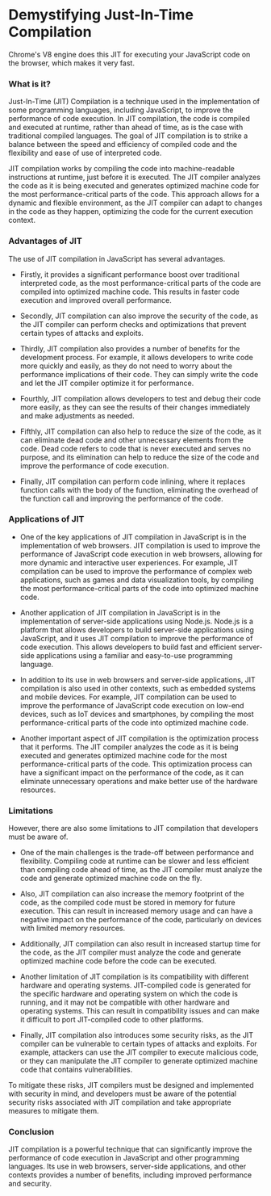 # Demystifying Just-In-Time Compilation

Chrome's V8 engine does this JIT for executing your JavaScript code on the browser, which makes it very fast.

### What is it?

Just-In-Time (JIT) Compilation is a technique used in the implementation of some programming languages, including JavaScript, to improve the performance of code execution. In JIT compilation, the code is compiled and executed at runtime, rather than ahead of time, as is the case with traditional compiled languages. The goal of JIT compilation is to strike a balance between the speed and efficiency of compiled code and the flexibility and ease of use of interpreted code.

JIT compilation works by compiling the code into machine-readable instructions at runtime, just before it is executed. The JIT compiler analyzes the code as it is being executed and generates optimized machine code for the most performance-critical parts of the code. This approach allows for a dynamic and flexible environment, as the JIT compiler can adapt to changes in the code as they happen, optimizing the code for the current execution context.

### Advantages of JIT

The use of JIT compilation in JavaScript has several advantages.

* Firstly, it provides a significant performance boost over traditional interpreted code, as the most performance-critical parts of the code are compiled into optimized machine code. This results in faster code execution and improved overall performance.
    
* Secondly, JIT compilation can also improve the security of the code, as the JIT compiler can perform checks and optimizations that prevent certain types of attacks and exploits.
    
* Thirdly, JIT compilation also provides a number of benefits for the development process. For example, it allows developers to write code more quickly and easily, as they do not need to worry about the performance implications of their code. They can simply write the code and let the JIT compiler optimize it for performance.
    
* Fourthly, JIT compilation allows developers to test and debug their code more easily, as they can see the results of their changes immediately and make adjustments as needed.
    
* Fifthly, JIT compilation can also help to reduce the size of the code, as it can eliminate dead code and other unnecessary elements from the code. Dead code refers to code that is never executed and serves no purpose, and its elimination can help to reduce the size of the code and improve the performance of code execution.
    
* Finally, JIT compilation can perform code inlining, where it replaces function calls with the body of the function, eliminating the overhead of the function call and improving the performance of the code.
    

### Applications of JIT

* One of the key applications of JIT compilation in JavaScript is in the implementation of web browsers. JIT compilation is used to improve the performance of JavaScript code execution in web browsers, allowing for more dynamic and interactive user experiences. For example, JIT compilation can be used to improve the performance of complex web applications, such as games and data visualization tools, by compiling the most performance-critical parts of the code into optimized machine code.
    
* Another application of JIT compilation in JavaScript is in the implementation of server-side applications using Node.js. Node.js is a platform that allows developers to build server-side applications using JavaScript, and it uses JIT compilation to improve the performance of code execution. This allows developers to build fast and efficient server-side applications using a familiar and easy-to-use programming language.
    
* In addition to its use in web browsers and server-side applications, JIT compilation is also used in other contexts, such as embedded systems and mobile devices. For example, JIT compilation can be used to improve the performance of JavaScript code execution on low-end devices, such as IoT devices and smartphones, by compiling the most performance-critical parts of the code into optimized machine code.
    
* Another important aspect of JIT compilation is the optimization process that it performs. The JIT compiler analyzes the code as it is being executed and generates optimized machine code for the most performance-critical parts of the code. This optimization process can have a significant impact on the performance of the code, as it can eliminate unnecessary operations and make better use of the hardware resources.
    

### Limitations

However, there are also some limitations to JIT compilation that developers must be aware of.

* One of the main challenges is the trade-off between performance and flexibility. Compiling code at runtime can be slower and less efficient than compiling code ahead of time, as the JIT compiler must analyze the code and generate optimized machine code on the fly.
    
* Also, JIT compilation can also increase the memory footprint of the code, as the compiled code must be stored in memory for future execution. This can result in increased memory usage and can have a negative impact on the performance of the code, particularly on devices with limited memory resources.
    
* Additionally, JIT compilation can also result in increased startup time for the code, as the JIT compiler must analyze the code and generate optimized machine code before the code can be executed.
    
* Another limitation of JIT compilation is its compatibility with different hardware and operating systems. JIT-compiled code is generated for the specific hardware and operating system on which the code is running, and it may not be compatible with other hardware and operating systems. This can result in compatibility issues and can make it difficult to port JIT-compiled code to other platforms.
    
* Finally, JIT compilation also introduces some security risks, as the JIT compiler can be vulnerable to certain types of attacks and exploits. For example, attackers can use the JIT compiler to execute malicious code, or they can manipulate the JIT compiler to generate optimized machine code that contains vulnerabilities.
    

To mitigate these risks, JIT compilers must be designed and implemented with security in mind, and developers must be aware of the potential security risks associated with JIT compilation and take appropriate measures to mitigate them.

### Conclusion

JIT compilation is a powerful technique that can significantly improve the performance of code execution in JavaScript and other programming languages. Its use in web browsers, server-side applications, and other contexts provides a number of benefits, including improved performance and security.